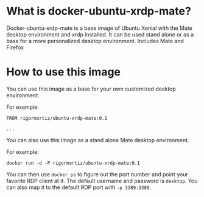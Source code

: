# What is docker-ubuntu-xrdp-mate?
Docker-ubuntu-xrdp-mate is a base image of Ubuntu Xenial with the Mate desktop environment and xrdp installed. It can be used stand alone or as a base for a more personalized desktop environment. Includes Mate and Firefox

# How to use this image
You can use this image as a base for your own customized desktop environment.

For example:

```
FROM rigormortiz/ubuntu-xrdp-mate:0.1

...
```

You can also use this image as a stand alone Mate desktop environment. 

For example:

```
docker run -d -P rigormortiz/ubuntu-xrdp-mate:0.1
```

You can then use `docker ps` to figure out the port number and point your favorite RDP client at it. The default username and password is `desktop`. You can also map it to the default RDP port with `-p 3389:3389`.
